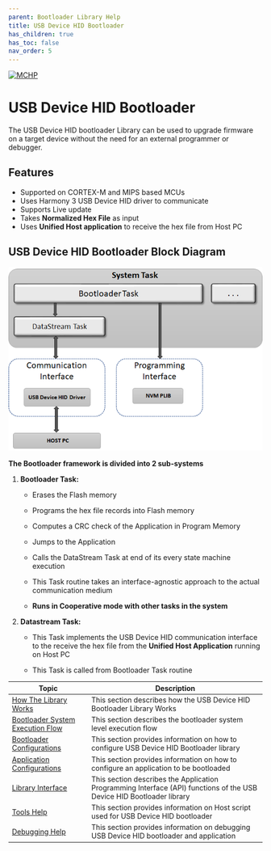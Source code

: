 ```yaml
---
parent: Bootloader Library Help
title: USB Device HID Bootloader
has_children: true
has_toc: false
nav_order: 5
---
```


[![MCHP](https://www.microchip.com/ResourcePackages/Microchip/assets/dist/images/logo.png)](https://www.microchip.com)

# USB Device HID Bootloader

The USB Device HID bootloader Library can be used to upgrade firmware on a target device without the need for an external programmer or debugger.

## Features

- Supported on CORTEX-M and MIPS based MCUs
- Uses Harmony 3 USB Device HID driver to communicate
- Supports Live update
- Takes **Normalized Hex File** as input
- Uses **Unified Host application** to receive the hex file from Host PC

## USB Device HID Bootloader Block Diagram

<p align="center">
    <img src = "./images/usb_bootloader_block_diagram.png"/>
</p>

**The Bootloader framework is divided into 2 sub-systems**

1. **Bootloader Task:**
    - Erases the Flash memory

    - Programs the hex file records into Flash memory

    - Computes a CRC check of the Application in Program Memory

    - Jumps to the Application

    - Calls the DataStream Task at end of its every state machine execution

    - This Task routine takes an interface-agnostic approach to the actual communication medium

    - **Runs in Cooperative mode with other tasks in the system**

2. **Datastream Task:**
    - This Task implements the USB Device HID communication interface to the receive the hex file from the **Unified Host Application** running on Host PC

    - This Task is called from Bootloader Task routine


| Topic                                                                             | Description                                           |
|-----------------------------------------------------------------------------------|-------------------------------------------------------|
| [How The Library Works](./usb_bootloader_how_library_works.md)                    | This section describes how the USB Device HID Bootloader Library Works |
| [Bootloader System Execution Flow](./usb_bootloader_system_execution_flow.md)     | This section describes the bootloader system level execution flow |
| [Bootloader Configurations](./usb_bootloader_configurations.md)                   | This section provides information on how to configure USB Device HID Bootloader library |
| [Application Configurations](./usb_application_configurations.md)                 | This section provides information on how to configure an application to be bootloaded |
| [Library Interface](./usb_bootloader_library_interface.md)                        | This section describes the Application Programming Interface (API) functions of the USB Device HID Bootloader library |
| [Tools Help](../../../../../tools/docs/readme_UnifiedHost_usb_device_hid.md)     | This section provides information on Host script used for USB Device HID bootloader |
| [Debugging Help](./usb_debugging.md)                                              | This section provides information on debugging USB Device HID bootloader and application|

